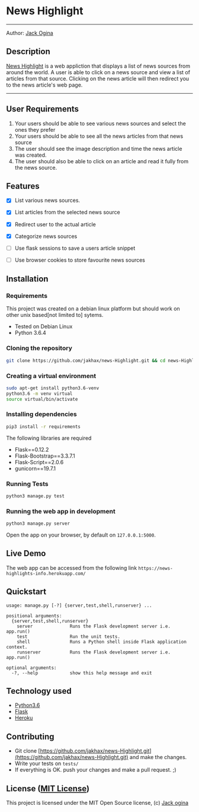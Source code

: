 News Highlight
===================

- - - -
Author: [Jack Ogina](https://github.com/jakhax)
## Description
[News Highlight](https://github.com/jakhax/news-Highlight.git) is a web appliction that displays a list of news sources from around the world. A user is able to click on a news source and view a list of articles from that source. Clicking on the news article will then redirect you to the news article's web page.

------------------------------------------------------------------------

## User Requirements

1. Your users should be able to see various news sources and select the ones they prefer
2. Your users should be able to see all the news articles from that news source
3. The user should see the image description and time the news article was created.
4. The user should also be able to click on an article and read it fully from the news source.

## Features

+ [x] List various news sources.
+ [x] List articles from the selected news source
+ [x] Redirect user to the actual article
+ [x] Categorize news sources 
+ [ ] Use flask sessions to save a users article snippet
+ [ ] Use browser cookies to store favourite news sources


## Installation

### Requirements
This project was created on a debian linux platform but should work on other unix based[not limited to] sytems.
* Tested on Debian Linux
* Python 3.6.4

### Cloning the repository
```bash
git clone https://github.com/jakhax/news-Highlight.git && cd news-Highlight
```

### Creating a virtual environment
```bash
sudo apt-get install python3.6-venv
python3.6 -m venv virtual
source virtual/bin/activate
```

### Installing dependencies
```bash
pip3 install -r requirements
```
The following libraries are required
* Flask==0.12.2
* Flask-Bootstrap==3.3.7.1
* Flask-Script==2.0.6
* gunicorn==19.7.1


### Running Tests
```bash
python3 manage.py test
```

### Running the web app in development
```bash
python3 manage.py server
```
Open the app on your browser, by default on `127.0.0.1:5000`.

## Live Demo

The web app can be accessed from the following link
`https://news-highlights-info.herokuapp.com/`

## Quickstart

```
usage: manage.py [-?] {server,test,shell,runserver} ...

positional arguments:
  {server,test,shell,runserver}
    server              Runs the Flask development server i.e. app.run()
    test                Run the unit tests.
    shell               Runs a Python shell inside Flask application context.
    runserver           Runs the Flask development server i.e. app.run()

optional arguments:
  -?, --help            show this help message and exit
```

## Technology used

* [Python3.6](https://www.python.org/)
* [Flask](http://flask.pocoo.org/)
* [Heroku](https://heroku.com)

## Contributing

- Git clone [https://github.com/jakhax/news-Highlight.git](https://github.com/jakhax/news-Highlight.git) and make the changes.
- Write your tests on `tests/`
- If everything is OK. push your changes and make a pull request. ;)

## License ([MIT License](http://choosealicense.com/licenses/mit/))

This project is licensed under the MIT Open Source license, (c) [Jack ogina](https://github.com/jakhax)